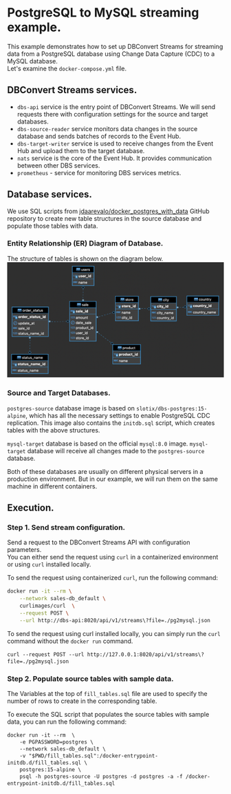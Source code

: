 # PostgreSQL to MySQL streaming example.

This example demonstrates how to set up DBConvert Streams for streaming data from a PostgreSQL database using Change Data Capture (CDC) to a MySQL database.  
Let's examine the `docker-compose.yml` file.

## DBConvert Streams services.

- `dbs-api` service is the entry point of DBConvert Streams. We will send requests there with configuration settings for the source and target databases.
- `dbs-source-reader` service monitors data changes in the source database and sends batches of records to the Event Hub.
- `dbs-target-writer` service is used to receive changes from the Event Hub and upload them to the target database.
- `nats` service is the core of the Event Hub. It provides communication between other DBS services.
- `prometheus` - service for monitoring DBS services metrics.

## Database services.

We use SQL scripts from [jdaarevalo/docker_postgres_with_data](https://github.com/jdaarevalo/docker_postgres_with_data) GitHub repository to create new table structures in the source database and populate those tables with data.

### Entity Relationship (ER) Diagram of Database.

The structure of tables is shown on the diagram below.
![ER Diagram of DB](../../img/sales-db-erd.png)



### Source and Target Databases.

`postgres-source` database image is based on `slotix/dbs-postgres:15-alpine`, which has all the necessary settings to enable PostgreSQL CDC replication. This image also contains the `initdb.sql` script, which creates tables with the above structures.

`mysql-target` database is based on the official `mysql:8.0` image. `mysql-target` database will receive all changes made to the `postgres-source` database.

Both of these databases are usually on different physical servers in a production environment. But in our example, we will run them on the same machine in different containers.


## Execution.

### Step 1. Send stream configuration.

Send a request to the DBConvert Streams API with configuration parameters.  
You can either send the request using `curl` in a containerized environment or using `curl` installed locally.

To send the request using containerized `curl`, run the following command:

```bash
docker run -it --rm \
    --network sales-db_default \
    curlimages/curl  \
    --request POST \
    --url http://dbs-api:8020/api/v1/streams\?file=./pg2mysql.json
```

To send the request using curl installed locally, you can simply run the `curl` command without the `docker run` command.

```
curl --request POST --url http://127.0.0.1:8020/api/v1/streams\?file=./pg2mysql.json    
```

### Step 2. Populate source tables with sample data.

The Variables at the top of `fill_tables.sql` file are used to specify the number of rows to create in the corresponding table.


To execute the SQL script that populates the source tables with sample data, you can run the following command:


```
docker run -it --rm  \
    -e PGPASSWORD=postgres \
    --network sales-db_default \
    -v "$PWD/fill_tables.sql":/docker-entrypoint-initdb.d/fill_tables.sql \
    postgres:15-alpine \
    psql -h postgres-source -U postgres -d postgres -a -f /docker-entrypoint-initdb.d/fill_tables.sql
```
